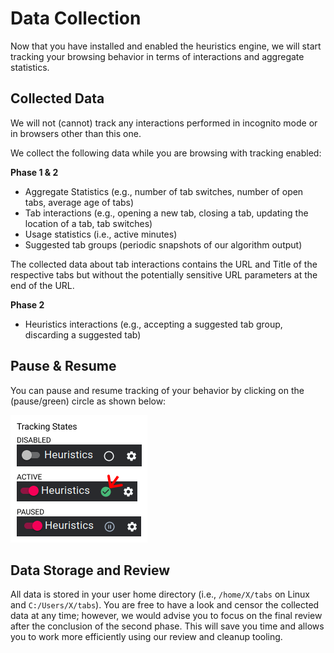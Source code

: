 # Data Collection

Now that you have installed and enabled the heuristics engine, we will start tracking your browsing behavior in terms of interactions and aggregate statistics.

## Collected Data

We will not (cannot) track any interactions performed in incognito mode or in browsers other than this one.

We collect the following data while you are browsing with tracking enabled:

**Phase 1 & 2**

- Aggregate Statistics (e.g., number of tab switches, number of open tabs, average age of tabs)
- Tab interactions (e.g., opening a new tab, closing a tab, updating the location of a tab, tab switches)
- Usage statistics (i.e., active minutes)
- Suggested tab groups (periodic snapshots of our algorithm output)

The collected data about tab interactions contains the URL and Title of the respective tabs but without the potentially sensitive URL parameters at the end of the URL.

**Phase 2**

- Heuristics interactions (e.g., accepting a suggested tab group, discarding a suggested tab)

## Pause & Resume

You can pause and resume tracking of your behavior by clicking on the (pause/green) circle as shown below:

![Tracking States](tracking_states.png)

## Data Storage and Review

All data is stored in your user home directory (i.e., `/home/X/tabs` on Linux and `C:/Users/X/tabs`). You are free to have a look and censor the collected data at any time; however, we would advise you to focus on the final review after the conclusion of the second phase. This will save you time and allows you to work more efficiently using our review and cleanup tooling.
